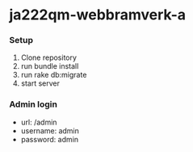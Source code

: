 # ja222qm-webbramverk-a

### Setup
1. Clone repository
2. run bundle install
3. run rake db:migrate
4. start server

### Admin login
* url: /admin 
* username: admin 
* password: admin
